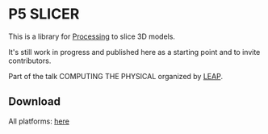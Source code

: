 # P5 SLICER

This is a library for [Processing](http://www.processing.org) to slice 3D models.

It's still work in progress and published here as a starting point and to invite contributors.

Part of the talk COMPUTING THE PHYSICAL organized by [LEAP](http://www.leapknecht.de/).

## Download

All platforms: [here](https://raw.github.com/OffenesFELD/Slicer/master/distribution/Slicer-1/download/Slicer.zip)